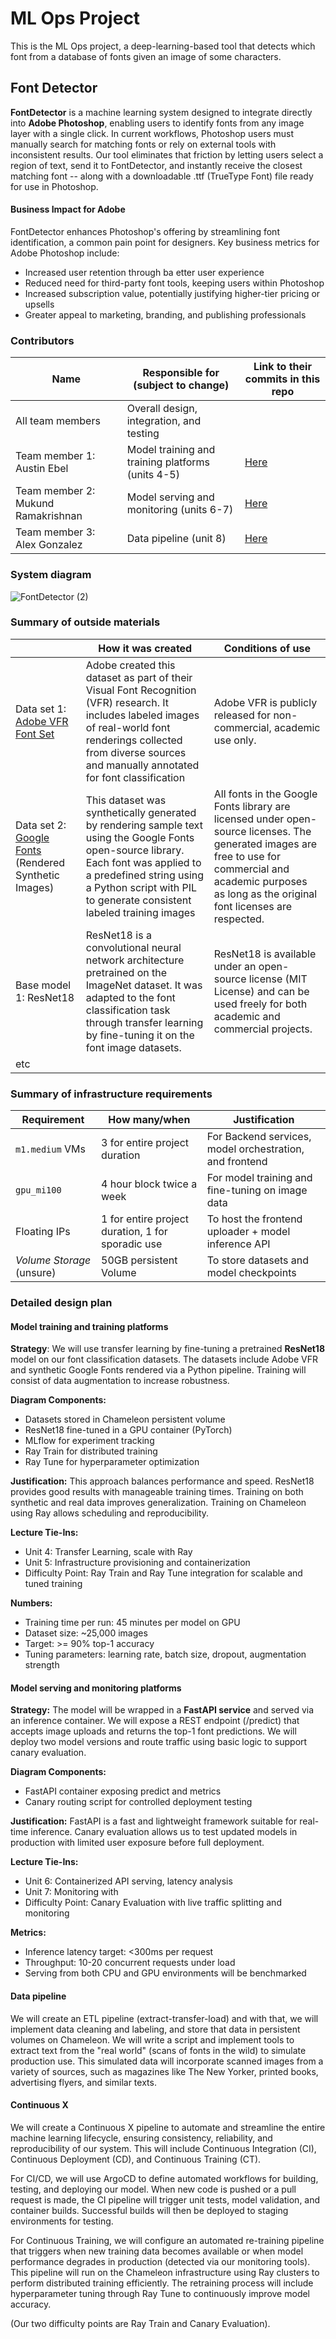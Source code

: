 # ML Ops Project
This is the ML Ops project, a deep-learning-based tool that detects which font from a database of fonts given an image of some characters. 


## Font Detector
**FontDetector** is a machine learning system designed to integrate directly into **Adobe Photoshop**, enabling users to identify fonts from any image layer with a single click. In current workflows, Photoshop users must manually search for matching fonts or rely on external tools with inconsistent results. Our tool eliminates that friction by letting users select a region of text, send it to FontDetector, and instantly receive the closest matching font -- along with a downloadable .ttf (TrueType Font) file ready for use in Photoshop.

#### Business Impact for Adobe
FontDetector enhances Photoshop's offering by streamlining font identification, a common pain point for designers. Key business metrics for Adobe Photoshop include:
- Increased user retention through ba etter user experience
- Reduced need for third-party font tools, keeping users within Photoshop
- Increased subscription value, potentially justifying higher-tier pricing or upsells
- Greater appeal to marketing, branding, and publishing professionals
  
<!-- 
Discuss: Value proposition: Your will propose a machine learning system that can be 
used in an existing business or service. (You should not propose a system in which 
a new business or service would be developed around the machine learning system.) 
Describe the value proposition for the machine learning system. What’s the (non-ML) 
status quo used in the business or service? What business metric are you going to be 
judged on? (Note that the “service” does not have to be for general users; you can 
propose a system for a science problem, for example.)
-->

### Contributors

<!-- Table of contributors and their roles. 
First row: define responsibilities that are shared by the team. 
Then, each row after that is: name of contributor, their role, and in the third column, 
you will link to their contributions. If your project involves multiple repos, you will 
link to their contributions in all repos here. -->

| Name                            | Responsible for (subject to change) | Link to their commits in this repo |
|---------------------------------|-----------------|------------------------------------|
| All team members                |Overall design, integration, and testing|                                    |
| Team member 1: Austin Ebel           |Model training and training platforms (units 4-5)|        [Here](https://github.com/m-ukund/fontdetector/commits/main/?author=m-ukund)                           |
| Team member 2: Mukund Ramakrishnan   |Model serving and monitoring (units 6-7)|            [Here](https://github.com/m-ukund/fontdetector/commits/main/?author=Adgonzalez2018)                        |
| Team member 3: Alex Gonzalez                    |Data pipeline (unit 8)|        [Here](https://github.com/m-ukund/fontdetector/commits/main/?author=abe5240)                          |


### System diagram
![FontDetector (2)](https://github.com/user-attachments/assets/d3127bb7-0cc6-4ba5-ad13-821793ebe43e)

### Summary of outside materials

<!-- In a table, a row for each dataset, foundation model. 
Name of data/model, conditions under which it was created (ideally with links/references), 
conditions under which it may be used. -->

|              | How it was created | Conditions of use |
|--------------|--------------------|-------------------|
| Data set 1: [Adobe VFR Font Set](https://www.kaggle.com/datasets/luisgoncalo/adobe-visual-font-recognition)   | Adobe created this dataset as part of their Visual Font Recognition (VFR) research. It includes labeled images of real-world font renderings collected from diverse sources and manually annotated for font classification                    |     Adobe VFR is publicly released for non-commercial, academic use only.              |
| Data set 2: [Google Fonts](https://www.kaggle.com/datasets/prasunroy/google-fonts-for-stefann) (Rendered Synthetic Images)   | This dataset was synthetically generated by rendering sample text using the Google Fonts open-source library. Each font was applied to a predefined string using a Python script with PIL to generate consistent labeled training images                    |   All fonts in the Google Fonts library are licensed under open-source licenses. The generated images are free to use for commercial and academic purposes as long as the original font licenses are respected.                |
| Base model 1: ResNet18 |  ResNet18 is a convolutional neural network architecture pretrained on the ImageNet dataset. It was adapted to the font classification task through transfer learning by fine-tuning it on the font image datasets.                  | ResNet18 is available under an open-source license (MIT License) and can be used freely for both academic and commercial projects.                   |
| etc          |                    |                   |


### Summary of infrastructure requirements

<!-- Itemize all your anticipated requirements: What (`m1.medium` VM, `gpu_mi100`), 
how much/when, justification. Include compute, floating IPs, persistent storage. 
The table below shows an example, it is not a recommendation. -->

| Requirement     | How many/when                                     | Justification |
|-----------------|---------------------------------------------------|---------------|
| `m1.medium` VMs | 3 for entire project duration                     | For Backend services, model orchestration, and frontend           |
| `gpu_mi100`     | 4 hour block twice a week                         |  For model training and fine-tuning on image data             |
| Floating IPs    | 1 for entire project duration, 1 for sporadic use |      To host the frontend uploader + model inference API         |
| *Volume Storage*     (unsure)        |           50GB persistent Volume                                        |        To store datasets and model checkpoints       |

### Detailed design plan

<!-- In each section, you should describe (1) your strategy, (2) the relevant parts of the 
diagram, (3) justification for your strategy, (4) relate back to lecture material, 
(5) include specific numbers. -->

#### Model training and training platforms
**Strategy**: 
We will use transfer learning by fine-tuning a pretrained **ResNet18** model on our font classification datasets. The datasets include Adobe VFR and synthetic Google Fonts rendered via a Python pipeline. Training will consist of data augmentation to increase robustness.

**Diagram Components:**
* Datasets stored in Chameleon persistent volume
* ResNet18 fine-tuned in a GPU container (PyTorch)
* MLflow for experiment tracking
* Ray Train for distributed training
* Ray Tune for hyperparameter optimization 

**Justification:**
This approach balances performance and speed. ResNet18 provides good results with manageable training times. Training on both synthetic and real data improves generalization. Training on Chameleon using Ray allows scheduling and reproducibility.

**Lecture Tie-Ins:**
* Unit 4: Transfer Learning, scale with Ray
* Unit 5: Infrastructure provisioning and containerization
* Difficulty Point: Ray Train and Ray Tune integration for scalable and tuned training

**Numbers:**
* Training time per run: 45 minutes per model on GPU
* Dataset size: ~25,000 images
* Target: >= 90% top-1 accuracy
* Tuning parameters: learning rate, batch size, dropout, augmentation strength
  
<!-- Make sure to clarify how you will satisfy the Unit 4 and Unit 5 requirements, 
and which optional "difficulty" points you are attempting. -->

#### Model serving and monitoring platforms
**Strategy:** 
The model will be wrapped in a **FastAPI service** and served via an inference container. We will expose a REST endpoint (/predict) that accepts image uploads and returns the top-1 font predictions. We will deploy two model versions and route traffic using basic logic to support canary evaluation.

**Diagram Components:**
* FastAPI container exposing predict and metrics
* Canary routing script for controlled deployment testing
  

**Justification:**
FastAPI is a fast and lightweight framework suitable for real-time inference. Canary evaluation allows us to test updated models in production with limited user exposure before full deployment.

**Lecture Tie-Ins:**
* Unit 6: Containerized API serving, latency analysis
* Unit 7: Monitoring with
* Difficulty Point: Canary Evaluation with live traffic splitting and monitoring

**Metrics:**
* Inference latency target: <300ms per request
* Throughput: 10-20 concurrent requests under load
* Serving from both CPU and GPU environments will be benchmarked

<!-- Make sure to clarify how you will satisfy the Unit 6 and Unit 7 requirements, 
and which optional "difficulty" points you are attempting. -->

#### Data pipeline

We will create an ETL pipeline (extract-transfer-load) and with that, we will implement data cleaning and labeling, and store that data in persistent volumes on Chameleon. We will write a script and implement tools to extract text from the "real world" (scans of fonts in the wild) to simulate production use. This simulated data will incorporate scanned images from a variety of sources, such as magazines like The New Yorker, printed books, advertising flyers, and similar texts. 


#### Continuous X

We will create a Continuous X pipeline to automate and streamline the entire machine learning lifecycle, ensuring consistency, reliability, and reproducibility of our system. This will include Continuous Integration (CI), Continuous Deployment (CD), and Continuous Training (CT).

For CI/CD, we will use ArgoCD to define automated workflows for building, testing, and deploying our model. When new code is pushed or a pull request is made, the CI pipeline will trigger unit tests, model validation, and container builds. Successful builds will then be deployed to staging environments for testing.

For Continuous Training, we will configure an automated re-training pipeline that triggers when new training data becomes available or when model performance degrades in production (detected via our monitoring tools). This pipeline will run on the Chameleon infrastructure using Ray clusters to perform distributed training efficiently. The retraining process will include hyperparameter tuning through Ray Tune to continuously improve model accuracy.



(Our two difficulty points are Ray Train and Canary Evaluation). 
